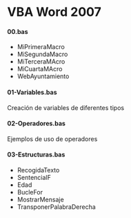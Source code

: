 # VBA Word 2007
#### 00.bas
- MiPrimeraMacro
- MiSegundaMacro
- MiTerceraMAcro
- MiCuartaMAcro
- WebAyuntamiento

#### 01-Variables.bas
Creación de variables de diferentes tipos

#### 02-Operadores.bas
Ejemplos de uso de operadores

#### 03-Estructuras.bas
- RecogidaTexto
- SentenciaIF
- Edad
- BucleFor
- MostrarMensaje
- TransponerPalabraDerecha